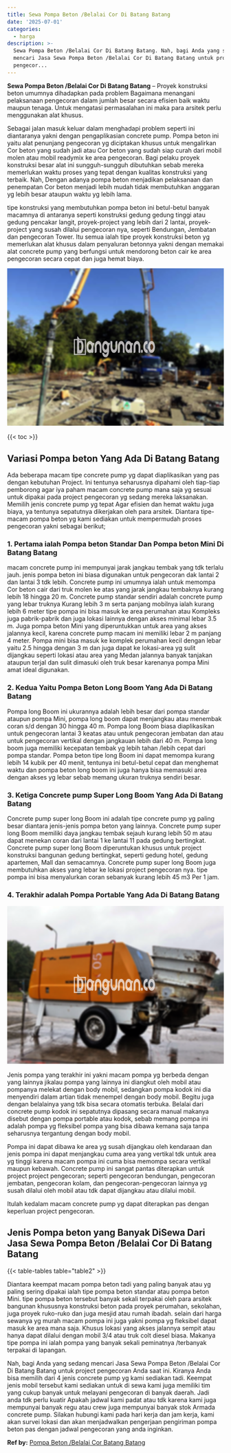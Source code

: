 ```yaml
---
title: Sewa Pompa Beton /Belalai Cor Di Batang Batang
date: '2025-07-01'
categories:
  - harga
description: >-
  Sewa Pompa Beton /Belalai Cor Di Batang Batang. Nah, bagi Anda yang sedang
  mencari Jasa Sewa Pompa Beton /Belalai Cor Di Batang Batang untuk project
  pengecor...
---
```


**Sewa Pompa Beton /Belalai Cor Di Batang Batang** – Proyek konstruksi beton umumnya dihadapkan pada problem Bagaimana menangani pelaksanaan pengecoran dalam jumlah besar secara efisien baik waktu maupun tenaga. Untuk mengatasi permasalahan ini maka para arsitek perlu menggunakan alat khusus.

Sebagai jalan masuk keluar dalam menghadapi problem seperti ini diantaranya yakni dengan pengaplikasian concrete pump. Pompa beton ini yaitu alat penunjang pengecoran yg diciptakan khusus untuk mengalirkan Cor beton yang sudah jadi atau Cor beton yang sudah siap curah dari mobil molen atau mobil readymix ke area pengecoran. Bagi pelaku proyek konstruksi besar alat ini sungguh-sungguh dibutuhkan sebab mereka memerlukan waktu proses yang tepat dengan kualitas konstruksi yang terbaik. Nah, Dengan adanya pompa beton menjadikan pelaksanaan dan penempatan Cor beton menjadi lebih mudah tidak membutuhkan anggaran yg lebih besar ataupun waktu yg lebih lama.

tipe konstruksi yang membutuhkan pompa beton ini betul-betul banyak macamnya di antaranya seperti konstruksi gedung gedung tinggi atau gedung pencakar langit, proyek-project yang lebih dari 2 lantai, proyek-project yang susah dilalui pengecoran nya, seperti Bendungan, Jembatan dan pengecoran Tower. Itu semua ialah tipe proyek konstruksi beton yg memerlukan alat khusus dalam penyaluran betonnya yakni dengan memakai alat concrete pump yang berfungsi untuk mendorong beton cair ke area pengecoran secara cepat dan juga hemat biaya.

![Sewa Pompa Beton /Belalai Cor Di Batang Batang](/images/sewa-concrete-pump-12.png)

{{< toc >}}

## Variasi Pompa beton Yang Ada Di Batang Batang

Ada beberapa macam tipe concrete pump yg dapat diaplikasikan yang pas dengan kebutuhan Project. Ini tentunya seharusnya dipahami oleh tiap-tiap pemborong agar iya paham macam concrete pump mana saja yg sesuai untuk dipakai pada project pengecoran yg sedang mereka laksanakan. Memilih jenis concrete pump yg tepat Agar efisien dan hemat waktu juga biaya, ya tentunya sepatutnya dikerjakan oleh para arsitek. Diantara tipe-macam pompa beton yg kami sediakan untuk mempermudah proses pengecoran yakni sebagai berikut;

### 1\. Pertama ialah Pompa beton Standar Dan Pompa beton Mini Di Batang Batang

macam concrete pump ini mempunyai jarak jangkau tembak yang tdk terlalu jauh. jenis pompa beton ini biasa digunakan untuk pengecoran dak lantai 2 dan lantai 3 tdk lebih. Concrete pump ini umumnya ialah untuk memompa Cor beton cair dari truk molen ke atas yang jarak jangkau tembaknya kurang lebih 18 hingga 20 m. Concrete pump standar sendiri adalah concrete pump yang lebar truknya Kurang lebih 3 m serta panjang mobilnya ialah kurang lebih 6 meter tipe pompa ini bisa masuk ke area perumahan atau Kompleks juga pabrik-pabrik dan juga lokasi lainnya dengan akses minimal lebar 3.5 m. Juga pompa beton Mini yang diperuntukkan untuk area yang akses jalannya kecil, karena concrete pump macam ini memiliki lebar 2 m panjang 4 meter. Pompa mini bisa masuk ke komplek perumahan kecil dengan lebar yaitu 2.5 hingga dengan 3 m dan juga dapat ke lokasi-area yg sulit dijangkau seperti lokasi atau area yang Medan jalannya banyak tanjakan ataupun terjal dan sulit dimasuki oleh truk besar karenanya pompa Mini amat ideal digunakan.

### 2\. Kedua Yaitu Pompa Beton Long Boom Yang Ada Di Batang Batang

Pompa long Boom ini ukurannya adalah lebih besar dari pompa standar ataupun pompa Mini, pompa long boom dapat menjangkau atau menembak coran s/d dengan 30 hingga 40 m. Pompa long Boom biasa diaplikasikan untuk pengecoran lantai 3 keatas atau untuk pengecoran jembatan dan atau untuk pengecoran vertikal dengan jangkauan lebih dari 40 m. Pompa long boom juga memiliki kecepatan tembak yg lebih tahan /lebih cepat dari pompa standar. Pompa beton tipe long Boom ini dapat memompa kurang lebih 14 kubik per 40 menit, tentunya ini betul-betul cepat dan menghemat waktu dan pompa beton long boom ini juga hanya bisa memasuki area dengan akses yg lebar sebab memang ukuran truknya sendiri besar.

### 3\. Ketiga Concrete pump Super Long Boom Yang Ada Di Batang Batang

Concrete pump super long Boom ini adalah tipe concrete pump yg paling besar diantara jenis-jenis pompa beton yang lainnya. Concrete pump super long Boom memiliki daya jangkau tembak sejauh kurang lebih 50 m atau dapat menekan coran dari lantai 1 ke lantai 11 pada gedung bertingkat. Concrete pump super long Boom diperuntukan khusus untuk project konstruksi bangunan gedung bertingkat, seperti gedung hotel, gedung apartemen, Mall dan semacamnya. Concrete pump super long Boom juga membutuhkan akses yang lebar ke lokasi project pengecoran nya. tipe pompa ini bisa menyalurkan coran sebanyak kurang lebih 45 m3 Per 1 jam.

### 4\. Terakhir adalah Pompa Portable Yang Ada Di Batang Batang

![Sewa Pompa Beton /Belalai Cor Di Batang Batang](/images/sewa-concrete-pump-22.png)

Jenis pompa yang terakhir ini yakni macam pompa yg berbeda dengan yang lainnya jikalau pompa yang lainnya ini diangkut oleh mobil atau pompanya melekat dengan body mobil, sedangkan pompa kodok ini dia menyendiri dalam artian tidak menempel dengan body mobil. Begitu juga dengan belalainya yang tdk bisa secara otomatis terbuka. Belalai dari concrete pump kodok ini sepatutnya dipasang secara manual makanya disebut dengan pompa portable atau kodok, sebab memang pompa ini adalah pompa yg fleksibel pompa yang bisa dibawa kemana saja tanpa seharusnya tergantung dengan body mobil.

Pompa ini dapat dibawa ke area yg susah dijangkau oleh kendaraan dan jenis pompa ini dapat menjangkau cuma area yang vertikal tdk untuk area yg tinggi karena macam pompa ini cuma bisa memompa secara vertikal maupun kebawah. Concrete pump ini sangat pantas diterapkan untuk project project pengecoran; seperti pengecoran bendungan, pengecoran jembatan, pengecoran kolam, dan pengecoran-pengecoran lainnya yg susah dilalui oleh mobil atau tdk dapat dijangkau atau dilalui mobil.

Itulah kedalam macam concrete pump yg dapat diterapkan pas dengan keperluan project pengecoran.

## Jenis Pompa beton yang Banyak DiSewa Dari Jasa Sewa Pompa Beton /Belalai Cor Di Batang Batang

{{< table-tables table="table2" >}}

Diantara keempat macam pompa beton tadi yang paling banyak atau yg paling sering dipakai ialah tipe pompa beton standar atau pompa beton Mini. tipe pompa beton tersebut banyak sekali terpakai oleh para arsitek bangunan khususnya konstruksi beton pada proyek perumahan, sekolahan, juga proyek ruko-ruko dan juga mesjid atau rumah ibadah. selain dari harga sewanya yg murah macam pompa ini juga yakni pompa yg fleksibel dapat masuk ke area mana saja. Khusus lokasi yang akses jalannya sempit atau hanya dapat dilalui dengan mobil 3/4 atau truk colt diesel biasa. Makanya tipe pompa ini ialah pompa yang banyak sekali peminatnya /terbanyak terpakai di lapangan.

Nah, bagi Anda yang sedang mencari Jasa Sewa Pompa Beton /Belalai Cor Di Batang Batang untuk project pengecoran Anda saat ini. Kiranya Anda bisa memilih dari 4 jenis concrete pump yg kami sediakan tadi. Keempat jenis mobil tersebut kami sediakan untuk di sewa kami juga memiliki tim yang cukup banyak untuk melayani pengecoran di banyak daerah. Jadi anda tdk perlu kuatir Apakah jadwal kami padat atau tdk karena kami juga mempunyai banyak regu atau crew juga mempunyai banyak stok Armada concrete pump. Silakan hubungi kami pada hari kerja dan jam kerja, kami akan survei lokasi dan akan menjadwalkan pengerjaan pengiriman pompa beton pas dengan jadwal pengecoran yang anda inginkan.

**Ref by:** [Pompa Beton /Belalai Cor Batang Batang](https://id.wikipedia.org/wiki/Pompa)
